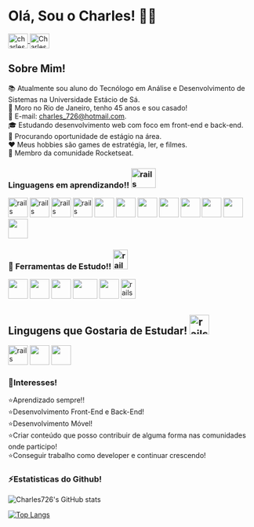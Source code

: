 # Olá, Sou o Charles! 👨‍💻<br>
<a href="https://www.linkedin.com/in/charles-abreu-097012121/" target="_blank">
		<img align="center" alt="charles-abreu-097012121" height="30" width="40" src="https://cdn.jsdelivr.net/gh/devicons/devicon/icons/linkedin/linkedin-original.svg" style="max-width: 100%;">
	</a>
<a href="https://twitter.com/CharlesAbreu726/" target="_blank">
		<img align="center" alt="CharlesAbreu726" height="30" width="40" src="https://cdn.jsdelivr.net/gh/devicons/devicon/icons/twitter/twitter-original.svg" style="max-width: 100%;">
	</a>

## Sobre Mim!
📚 Atualmente sou aluno do Tecnólogo em Análise e Desenvolvimento de Sistemas na Universidade Estácio de Sá.<br>
💒 Moro no Rio de Janeiro, tenho 45 anos e sou casado!<br>
🚩 E-mail: charles_726@hotmail.com. <br>
🎓 Estudando desenvolvimento web com foco em front-end e back-end.<br>
🔨 Procurando oportunidade de estágio na área. <br>
❤️ Meus hobbies são games de estratégia, ler, e filmes.<br>
🚀 Membro da comunidade Rocketseat.<br>

### Linguagens em aprendizando!! <img src="https://images.vexels.com/media/users/3/166357/isolated/lists/c5b257ec928464e3515b7ad11484009b-chapeu-de-formatura-e-icone-de-diploma.png" alt="rails" width="50" height="40" style="max-width: 100%;"></img>

<img src="https://cdn.jsdelivr.net/gh/devicons/devicon/icons/html5/html5-original.svg" alt="rails" width="40" height="40" style="max-width: 100%;"></img>
<img src="https://cdn.jsdelivr.net/gh/devicons/devicon/icons/css3/css3-original.svg" alt="rails" width="40" height="40" style="max-width: 100%;"></img>
<img src="https://cdn.jsdelivr.net/gh/devicons/devicon/icons/java/java-original.svg" alt="rails" width="40" height="40" style="max-width: 100%;"></img>
<img src="https://cdn.jsdelivr.net/gh/devicons/devicon/icons/javascript/javascript-original.svg" alt="rails" width="40" height="40" style="max-width: 100%;"></img>
<img src="https://cdn.jsdelivr.net/gh/devicons/devicon/icons/csharp/csharp-original.svg" width="40" height="40" style="max-width: 100%;"></img>
<img src="https://cdn.jsdelivr.net/gh/devicons/devicon/icons/vscode/vscode-original-wordmark.svg" width="40" height="40" style="max-width: 100%;"></img>
<img src="https://cdn.jsdelivr.net/gh/devicons/devicon/icons/python/python-original.svg" width="40" height="40" style="max-width: 100%;"></img>
<img src="https://cdn.jsdelivr.net/gh/devicons/devicon/icons/mysql/mysql-original-wordmark.svg" width="40" height="40" style="max-width: 100%;"></img>
<img src="https://e7.pngegg.com/pngimages/838/327/png-clipart-website-development-programming-language-computer-programming-logo-php-program-logo-blue-text-thumbnail.png" width="40" height="40" style="max-width: 100%;"></img>
<img src="https://www.agenciacrow.com.br/themes/agencia-crow/assets/images/tech/bootstrap.png" width="40" height="40" style="max-width: 100%;"></img>
<img src="https://cdn.iconscout.com/icon/free/png-512/jquery-10-1175155.png" width="40" height="40" style="max-width: 100%;"></img>
<img src="https://icon-library.com/images/ajax-icon/ajax-icon-7.jpg" width="40" height="40" style="max-width: 100%;"></img>





### 🔧 Ferramentas de Estudo!! <img src="https://www.nicepng.com/png/full/78-785242_clip-library-study-clip-art-at-clker-com.png" alt="rails" width="30" height="40" style="max-width: 100%;"></img>
<img src="https://packagecontrol.io/readmes/img/62bd030c0e6ca168ee94a1a526b9df67b0ca98ee.png" width="40" height="40" style="max-width: 100%;"></img>
<img src="https://www.embarcadero.com/images/logos/logo-page/Delphi_FINAL_ICONS_1024.png" width="40" height="40" style="max-width: 100%;"></img>
<img src="https://cdn.jsdelivr.net/gh/devicons/devicon/icons/visualstudio/visualstudio-plain.svg" width="40" height="40" style="max-width: 100%;"></img>
<img src="https://cdn.freebiesupply.com/logos/thumbs/2x/c-logo.png" width="50" height="40" style="max-width: 100%;"></img>
<img src="https://upload.wikimedia.org/wikipedia/commons/f/f5/Notepad_plus_plus.png" width="40" height="40" style="max-width: 100%;"></img>
<img src="https://lh3.googleusercontent.com/proxy/VeEVf4pv3i1lRpKvxJIKxlikVZtXyjR0UGfRdCUEZOCByYAcjwbx5UixU-hGNTIIEOkeKxflegW2zFqI5nrnpksVaPzVdXqY__8t1hYTBYk" alt="rails" width="30" height="40" style="max-width: 100%;"></img>

## Lingugens que Gostaria de Estudar! <img src="https://www.pngkit.com/png/full/126-1269287_studenticon-student-icon-blue-png.png" alt="rails" width="40" height="40" style="max-width: 100%;"></img>
<img src="https://www.cloudanalogy.co.uk/wp-content/uploads/2019/06/react.png" alt="rails" width="40" height="40" style="max-width: 100%;"></img>
<img src="https://cdn.jsdelivr.net/gh/devicons/devicon/icons/ruby/ruby-original.svg" width="40" height="40" style="max-width: 100%;"></img>
<img src="https://cdn.jsdelivr.net/gh/devicons/devicon/icons/ionic/ionic-original-wordmark.svg" width="40" height="40" style="max-width: 100%;"></img>
<br>

### 🎯Interesses!<br>
⭐Aprendizado sempre!!<br>
⭐Desenvolvimento Front-End e Back-End!<br>
⭐Desenvolvimento Móvel!<br>
⭐Criar conteúdo que posso contribuir de alguma forma nas comunidades onde participo!<br>
⭐Conseguir trabalho como developer e continuar crescendo!<br>

### ⚡Estatisticas do Github! <br>

![Charles726's GitHub stats](https://github-readme-stats.vercel.app/api?username=Charles726&show_icons=true&theme=radical)

[![Top Langs](https://github-readme-stats.vercel.app/api/top-langs/?username=Charles726&exclude_repo=github-readme-stats,Charles726.github.io)](https://github.com/Charles726/github-readme-stats)




